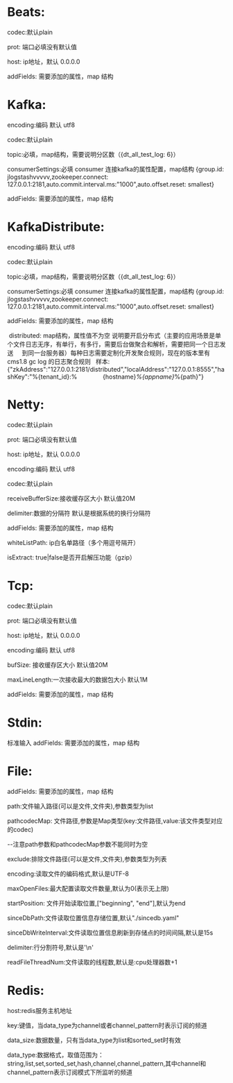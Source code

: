 # Beats:
   codec:默认plain

   prot: 端口必填没有默认值

   host: ip地址，默认 0.0.0.0
   
   addFields: 需要添加的属性，map 结构

# Kafka:
   encoding:编码 默认 utf8

   codec:默认plain
 
   topic:必填，map结构，需要说明分区数（{dt_all_test_log: 6}）

   consumerSettings:必填 consumer 连接kafka的属性配置，map结构 {group.id: jlogstashvvvvv,zookeeper.connect: 127.0.0.1:2181,auto.commit.interval.ms:"1000",auto.offset.reset: smallest}

   addFields: 需要添加的属性，map 结构
   
# KafkaDistribute:
   encoding:编码 默认 utf8

   codec:默认plain
 
   topic:必填，map结构，需要说明分区数（{dt_all_test_log: 6}）

   consumerSettings:必填 consumer 连接kafka的属性配置，map结构 {group.id: jlogstashvvvvv,zookeeper.connect: 127.0.0.1:2181,auto.commit.interval.ms:"1000",auto.offset.reset: smallest}
   
   addFields: 需要添加的属性，map 结构 
   
  distributed: map结构，属性值不为空 说明要开启分布式（主要的应用场景是单个文件日志无序，有单行，有多行，需要后台做聚合和解析，需要把同一个日志发送     到同一台服务器）每种日志需要定制化开发聚合规则，现在的版本里有cms1.8 gc log 的日志聚合规则
    样本: {"zkAddress":"127.0.0.1:2181/distributed","localAddress":"127.0.0.1:8555","hashKey":"%{tenant_id}:%                {hostname}_%{appname}_%{path}"}
   
     
# Netty:
  codec:默认plain

  prot: 端口必填没有默认值

  host: ip地址，默认 0.0.0.0

  encoding:编码 默认 utf8

  codec:默认plain

  receiveBufferSize:接收缓存区大小 默认值20M

  delimiter:数据的分隔符 默认是根据系统的换行分隔符

  addFields: 需要添加的属性，map 结构
  
  whiteListPath: ip白名单路径（多个用逗号隔开）
  
  isExtract: true|false是否开启解压功能（gzip）

# Tcp:
  
  codec:默认plain

  prot: 端口必填没有默认值

  host: ip地址，默认 0.0.0.0

  encoding:编码 默认 utf8

  bufSize: 接收缓存区大小 默认值20M

  maxLineLength:一次接收最大的数据包大小 默认1M

  addFields: 需要添加的属性，map 结构

# Stdin:
  标准输入
  addFields: 需要添加的属性，map 结构


# File:
 addFields: 需要添加的属性，map 结构

 path:文件输入路径(可以是文件,文件夹),参数类型为list

 pathcodecMap: 文件路径,参数是Map类型(key:文件路径,value:该文件类型对应的codec)

 --注意path参数和pathcodecMap参数不能同时为空

 exclude:排除文件路径(可以是文件,文件夹),参数类型为列表

 encoding:读取文件的编码格式,默认是UTF-8

 maxOpenFiles:最大配置读取文件数量,默认为0(表示无上限)

 startPosition: 文件开始读取位置,["beginning", "end"],默认为end

 sinceDbPath:文件读取位置信息存储位置,默认"./sincedb.yaml"

 sinceDbWriteInterval:文件读取位置信息刷新到存储点的时间间隔,默认是15s

 delimiter:行分割符号,默认是'\n'

 readFileThreadNum:文件读取的线程数,默认是:cpu处理器数+1
 
 # Redis:
 host:redis服务主机地址
 
 key:键值，当data_type为channel或者channel_pattern时表示订阅的频道
 
 data_size:数据数量，只有当data_type为list和sorted_set时有效
 
 data_type:数据格式，取值范围为：string,list,set,sorted_set,hash,channel,channel_pattern,其中channel和channel_pattern表示订阅模式下所监听的频道
